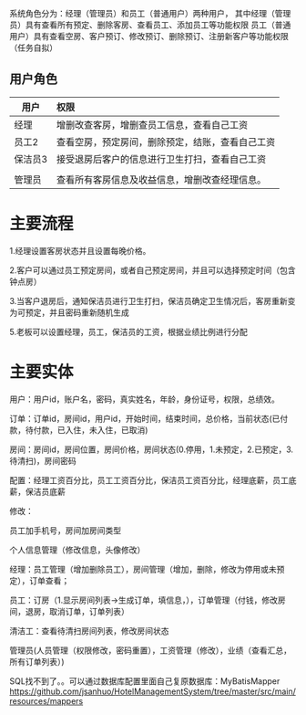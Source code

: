 系统角色分为：经理（管理员）和员工（普通用户）两种用户， 其中经理（管理员）具有查看所有预定、删除客房、查看员工、添加员工等功能权限 员工（普通用户）具有查看空房、客户预订、修改预订、删除预订、注册新客户等功能权限（任务自拟）





## 用户角色

| 用户    | 权限                                             |
| ------- | :----------------------------------------------- |
| 经理    | 增删改查客房，增删查员工信息，查看自己工资       |
| 员工2   | 查看空房，预定房间，删除预定，结账，查看自己工资 |
| 保洁员3 | 接受退房后客户的信息进行卫生打扫，查看自己工资   |
|         |                                                  |
| 管理员  | 查看所有客房信息及收益信息，增删改查经理信息。   |

# 主要流程

1.经理设置客房状态并且设置每晚价格。

2.客户可以通过员工预定房间，或者自己预定房间，并且可以选择预定时间（包含钟点房）

3.当客户退房后，通知保洁员进行卫生打扫，保洁员确定卫生情况后，客房重新变为可预定，并且密码重新随机生成

5.老板可以设置经理，员工，保洁员的工资，根据业绩比例进行分配

# 主要实体

用户：用户id，账户名，密码，真实姓名，年龄，身份证号，权限，总绩效。

订单：订单id，房间id，用户id，开始时间，结束时间，总价格，当前状态(已付款，待付款，已入住，未入住，已取消)

房间：房间id，房间位置，房间价格，房间状态(0.停用，1.未预定，2.已预定，3.待清扫)，房间密码

配置：经理工资百分比，员工工资百分比，保洁员工资百分比，经理底薪，员工底薪，保洁员底薪


修改：

员工加手机号，房间加房间类型



个人信息管理（修改信息，头像修改）

经理：员工管理（增加删除员工），房间管理（增加，删除，修改为停用或未预定），订单查看；

员工：订房（1.显示房间列表->生成订单，填信息，），订单管理（付钱，修改房间，退房，取消订单，订单列表）

清洁工：查看待清扫房间列表，修改房间状态

管理员(人员管理（权限修改，密码重置），工资管理（修改），业绩（查看汇总，所有订单列表）)


SQL找不到了。。可以通过数据库配置里面自己复原数据库：MyBatisMapper
https://github.com/jsanhuo/HotelManagementSystem/tree/master/src/main/resources/mappers















